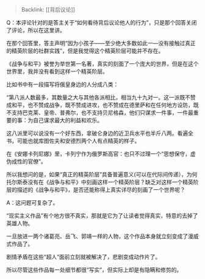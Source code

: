 > Backlink: [[背后议论]]

Q：本评论针对的是答主关于“如何看待背后议论他人的行为”，只是那个回答关闭了评论，所以在这里讲。

在那个回答里，答主声明“因为小孩子——至少绝大多数如此一—没有接触过真正的精英阶层的社群实践”，但是我觉得这个精英阶层可能并不存在。

《战争与和平》被誉为举世第一名著，真实的刻面了一个庞大的世界，但是在这个世界里，我并没有看到这样一个精英阶层。

比如书中有一段描写将俄皇身边的人分成八类：

“第八派人数最多，其数量之大与其他各派相比，相当九十九对一。这一派既不赞成和平，也不赞成战争，既不赞成进攻，也不赞成在德里萨和在任何地方设防，既不支持巴克莱、皇帝、普弗尔，也不支持贝尼格森，他们只谋求一件事，一件最重要的事：为自己谋求最大的利益和欢乐。

这八派里可以说没有一个好东西，拿破仑身边的近卫兵水平也半斤八两。看遍全书，可能也就库图佐夫和安德烈两个人有点精英的样子。

在《安娜卡列尼娜》里，卡列宁作为俄罗斯高官：也只不过理一个“思想保守，虚伪成性的官僚”。

所以我想问的是，如果“真正的精英阶层”具备普遍意义(可以在代际间传递），为何托尔斯泰没有在《战争与和平》中刻画这样一个精英阶层？缺乏对这样一个精英阶层的描述的《战争与和平》，是否还能称得上真实详尽的刻画了一个世界呢？

A：这问题可复杂了。

“现实主义作品”有个地方很不真实，那就是它为了让读者觉得真实，特意的去掉了英雄人物。

一旦放进一两个诸葛亮、岳飞、郭靖一样的人物，这个作品本身就立刻变成了漫威式作品了。

剧情矛盾在这些“超人“面前立刻就被解决了，悲剧变成动作片了。

所以尽管这些作品每一处细节都很“写实”，但实际上却是有隐瞒和修剪的。
